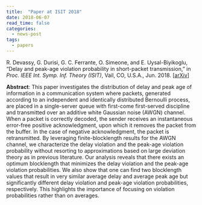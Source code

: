 ```yaml
--- 
title:  "Paper at ISIT 2018"
date: 2018-06-07
read_time: false
categories: 
  - news-post
tags:
  - papers
---
```

R. Devassy, G. Durisi, G. C. Ferrante, O. Simeone, and E. Uysal-Biyikoglu, “Delay and peak-age violation probability in short-packet transmission,” in <em>Proc. IEEE Int. Symp. Inf. Theory (ISIT)</em>, Vail, CO, U.S.A., Jun. 2018.  [<a href="https://arxiv.org/abs/1805.03271" target="_blank">arXiv</a>]

**Abstract**: 
This paper investigates the distribution of delay and peak age of information in a communication system where packets, generated according to an independent and identically distributed Bernoulli process, are placed in a single-server queue with first-come first-served discipline and transmitted over an additive white Gaussian noise (AWGN) channel. When a packet is correctly decoded, the sender receives an instantaneous error-free positive acknowledgment, upon which it removes the packet from the buffer. In the case of negative acknowledgment, the packet is retransmitted. By leveraging finite-blocklength results for the AWGN channel, we characterize the delay violation and the peak-age violation probability without resorting to approximations based on large deviation theory as in previous literature. Our analysis reveals that there exists an optimum blocklength that minimizes the delay violation and the peak-age violation probabilities. We also show that one can find two blocklength values that result in very similar average delay and average peak age but significantly different delay violation and peak-age violation probabilities, respectively. This highlights the importance of focusing on violation probabilities rather than on averages.

